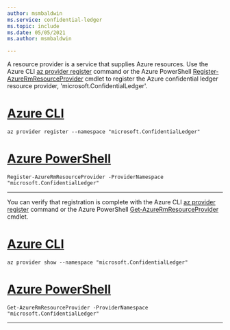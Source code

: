 ```yaml
---
author: msmbaldwin
ms.service: confidential-ledger
ms.topic: include
ms.date: 05/05/2021
ms.author: msmbaldwin

---
```


A resource provider is a service that supplies Azure resources. Use the Azure CLI [az provider register](/cli/azure/provider#az_provider_register) command or the Azure PowerShell [Register-AzureRmResourceProvider](/powershell/module/azurerm.resources/register-azurermresourceprovider) cmdlet to register the Azure confidential ledger resource provider, 'microsoft.ConfidentialLedger'.

# [Azure CLI](#tab/azure-cli)
```azurecli
az provider register --namespace "microsoft.ConfidentialLedger"
```
# [Azure PowerShell](#tab/azurepowershell)

```azurepowershell
Register-AzureRmResourceProvider -ProviderNamespace "microsoft.ConfidentialLedger"
```
---

You can verify that registration is complete with the Azure CLI [az provider register](/cli/azure/provider#az_provider_show) command or the Azure PowerShell [Get-AzureRmResourceProvider](/powershell/module/azurerm.resources/get-azurermresourceprovider) cmdlet.

# [Azure CLI](#tab/azure-cli)
```azurecli
az provider show --namespace "microsoft.ConfidentialLedger"
```
# [Azure PowerShell](#tab/azurepowershell)

```azurepowershell
Get-AzureRmResourceProvider -ProviderNamespace "microsoft.ConfidentialLedger"
```
---

